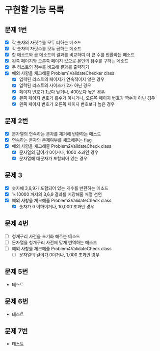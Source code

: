# 구현할 기능 목록

## 문제 1번
- [x] 각 숫자의 자릿수를 모두 더하는 메소드
- [x] 각 숫자의 자릿수를 모두 곱하는 메소드
- [x] 합 메소드와 곱 메소드의 결과를 비교하여 더 큰 수를 반환하는 메소드
- [x] 왼쪽 페이지와 오른쪽 페이지 값으로 본인의 점수를 구하는 메소드
- [x] 두 리스트의 점수를 비교해 결과를 출력하기
- [x] 예외 사항을 체크해줄 Problem1ValidateChecker class
    - [x] 입력된 리스트의 페이지가 연속적이지 않은 경우
    - [x] 입력된 리스트의 사이즈가 2가 아닌 경우
    - [x] 페이지 번호가 1보다 낮거나, 400보다 높은 경우
    - [x] 왼쪽 페이지 번호가 홀수가 아니거나, 오른쪽 페이지 번호가 짝수가 아닌 경우
    - [x] 왼쪽 페이지 번호가 오른쪽 페이지 번호보다 높은 경우

## 문제 2번
- [x] 문자열의 연속하는 문자를 제거해 반환하는 메소드
- [x] 연속하는 문자의 존재여부를 체크해주는 flag
- [x] 예외 사항을 체크해줄 Problem2ValidateCheck class
    - [x] 문자열의 길이가 0이거나, 1000 초과인 경우
    - [x] 문자열에 대문자가 포함되어 있는 경우

## 문제 3
- [x] 숫자에 3,6,9가 포함되어 있는 개수를 반환하는 메소드
- [x] 1~10000 까지의 3,6,9 결과를 저장해줄 배열 선언
- [x] 예외 사항을 체크해줄 Problem3ValidateCheck class
  - [x] 숫자가 0 이하이거나, 10,000 초과인 경우

## 문제 4번
- [ ] 청개구리 사전을 초기화 해주는 메소드
- [ ] 문자열을 청개구리 사전에 맞게 번역하는 메소드
- [ ] 예외 사항을 체크해줄 Problem4ValidateCheck class
  - [ ] 문자열의 길이가 0이거나, 1,000 초과인 경우 

## 문제 5번
- 테스트
## 문제 6번
- 테스트
## 문제 7번
- 테스트
